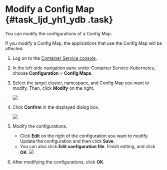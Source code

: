 # Modify a Config Map {#task_ljd_yh1_ydb .task}

You can modify the configurations of a Config Map.

If you modify a Config Map, the applications that use the Config Map will be affected.

1.  Log on to the [Container Service console](https://partners-intl.console.aliyun.com/#/cs).
2.  In the left-side navigation pane under Container Service-Kubernetes, choose **Configuration** \> **Config Maps**.
3.  Select the target cluster, namespace, and Config Map you want to modify. Then, click **Modify** on the right. 

    ![](http://static-aliyun-doc.oss-cn-hangzhou.aliyuncs.com/assets/img/16498/156465983810310_en-US.png)

4.  Click **Confirm** in the displayed dialog box. 

    ![](http://static-aliyun-doc.oss-cn-hangzhou.aliyuncs.com/assets/img/16498/156465983810311_en-US.png)

5.  Modify the configurations. 

    -   Click **Edit** on the right of the configuration you want to modify. Update the configuration and then click **Save**.
    -   You can also click **Edit configuration file**. Finish editing, and click **OK**.
    ![](http://static-aliyun-doc.oss-cn-hangzhou.aliyuncs.com/assets/img/16498/156465983810312_en-US.png)

6.  After modifying the configurations, click **OK**.


